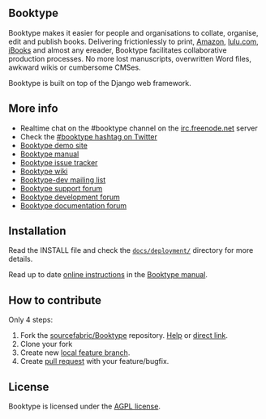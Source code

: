 Booktype
--------

Booktype makes it easier for people and organisations to collate, organise, edit and publish books.
Delivering frictionlessly to print, [Amazon](http://amazon.com), [lulu.com](http://www.lulu.com/), [iBooks](http://www.apple.com/ibooks/) and almost any ereader, Booktype  facilitates collaborative production processes.
No more lost manuscripts, overwritten Word files, awkward wikis or cumbersome CMSes.

Booktype is built on top of the Django web framework.


More info
---------

- Realtime chat on the #booktype channel on the [irc.freenode.net](http://freenode.net/irc_servers.shtml) server
- Check the [#booktype hashtag on Twitter](https://twitter.com/search?q=%23booktype.)      
- [Booktype demo site](http://booktype-demo.sourcefabric.org/)
- [Booktype manual](http://sourcefabric.booktype.pro/booktype-20-for-authors-and-publishers/)
- [Booktype issue tracker](http://dev.sourcefabric.org/browse/BK)
- [Booktype wiki](https://wiki.sourcefabric.org/display/Booktype/Booktype)
- [Booktype-dev mailing list](https://groups.google.com/forum/#!forum/booktype-dev)
- [Booktype support forum](http://forum.sourcefabric.org/categories/booktype-support)
- [Booktype development forum](http://forum.sourcefabric.org/categories/booktype-development)
- [Booktype documentation forum](http://forum.sourcefabric.org/categories/booktype-documentation)


Installation
------------

Read the INSTALL file and check the [`docs/deployment/`](docs/deployment/) directory for more details.

Read up to date [online instructions](http://sourcefabric.booktype.pro/booktype-20-for-authors-and-publishers/before-you-install/) in the [Booktype manual](http://sourcefabric.booktype.pro/booktype-20-for-authors-and-publishers/).


How to contribute
-----------------

Only 4 steps:

1. Fork the [sourcefabric/Booktype](https://github.com/sourcefabric/Booktype/) repository.
   [Help](https://help.github.com/articles/fork-a-repo) or [direct link](https://github.com/sourcefabric/Booktype/fork).
2. Clone your fork
3. Create new [local feature branch](https://help.github.com/articles/creating-and-deleting-branches-within-your-repository/).
4. Create [pull request](https://help.github.com/articles/creating-a-pull-request) with your feature/bugfix.


License
-------

Booktype is licensed under the [AGPL license](LICENSE.txt).

